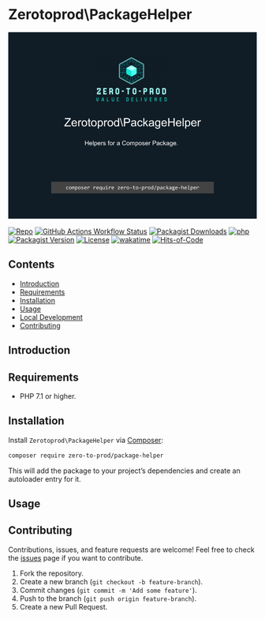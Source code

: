 # Zerotoprod\PackageHelper

![](art/logo.png)

[![Repo](https://img.shields.io/badge/github-gray?logo=github)](https://github.com/zero-to-prod/package-helper)
[![GitHub Actions Workflow Status](https://img.shields.io/github/actions/workflow/status/zero-to-prod/package-helper/test.yml?label=tests)](https://github.com/zero-to-prod/package-helper/actions)
[![Packagist Downloads](https://img.shields.io/packagist/dt/zero-to-prod/package-helper?color=blue)](https://packagist.org/packages/zero-to-prod/package-helper/stats)
[![php](https://img.shields.io/packagist/php-v/zero-to-prod/package-helper.svg?color=purple)](https://packagist.org/packages/zero-to-prod/package-helper/stats)
[![Packagist Version](https://img.shields.io/packagist/v/zero-to-prod/package-helper?color=f28d1a)](https://packagist.org/packages/zero-to-prod/package-helper)
[![License](https://img.shields.io/packagist/l/zero-to-prod/package-helper?color=pink)](https://github.com/zero-to-prod/package-helper/blob/main/LICENSE.md)
[![wakatime](https://wakatime.com/badge/github/zero-to-prod/package-helper.svg)](https://wakatime.com/badge/github/zero-to-prod/package-helper)
[![Hits-of-Code](https://hitsofcode.com/github/zero-to-prod/package-helper?branch=main)](https://hitsofcode.com/github/zero-to-prod/package-helper/view?branch=main)

## Contents

- [Introduction](#introduction)
- [Requirements](#requirements)
- [Installation](#installation)
- [Usage](#usage)
- [Local Development](./LOCAL_DEVELOPMENT.md)
- [Contributing](#contributing)

## Introduction



## Requirements

- PHP 7.1 or higher.

## Installation

Install `Zerotoprod\PackageHelper` via [Composer](https://getcomposer.org/):

```bash
composer require zero-to-prod/package-helper
```

This will add the package to your project’s dependencies and create an autoloader entry for it.

## Usage



## Contributing

Contributions, issues, and feature requests are welcome!
Feel free to check the [issues](https://github.com/zero-to-prod/package-helper/issues) page if you want to contribute.

1. Fork the repository.
2. Create a new branch (`git checkout -b feature-branch`).
3. Commit changes (`git commit -m 'Add some feature'`).
4. Push to the branch (`git push origin feature-branch`).
5. Create a new Pull Request.